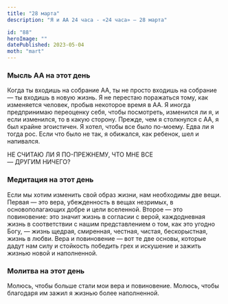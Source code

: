 ```yaml
---
title: "28 марта"
description: "Я и АА 24 часа - «24 часа» — 28 марта"

id: "88"
heroImage: ""
datePublished: 2023-05-04
moth: "mart"
---
```


### Мысль АА на этот день

Когда ты входишь на собрание АА, ты не просто входишь на собрание — ты входишь
в новую жизнь. Я не перестаю поражаться тому, как изменяется человек, пробыв
некоторое время в АА. Я иногда предпринимаю переоценку себя, чтобы посмотреть,
изменился ли я, и если изменился, то в какую сторону. Прежде, чем я столкнулся
с АА, я был крайне эгоистичен. Я хотел, чтобы все было по-моему. Едва ли я
тогда рос. Если что было не так, я обижался, как ребенок, шел и напивался.

НЕ СЧИТАЮ ЛИ Я ПО-ПРЕЖНЕМУ, ЧТО МНЕ ВСЕ  
— ДРУГИМ НИЧЕГО?

### Медитация на этот день

Если мы хотим изменить свой образ жизни, нам необходимы две вещи. Первая — это
вера, убежденность в вещах незримых, в основополагающих добре и цели
вселенной. Второе — это повиновение: это значит жизнь в согласии с верой,
каждодневная жизнь в соответствии с нашим представлением о том, как это угодно
Богу, — жизнь щедрая, смиренная, честная, чистая, бескорыстная, жизнь в любви.
Вера и повиновение — вот те две основы, которые дадут нам силу и стойкость
победить грех и искушение и зажить жизнью новой и наполненной.

### Молитва на этот день

Молюсь, чтобы больше стали мои вера и повиновение. Молюсь, чтобы благодаря им
зажил я жизнью более наполненной.
